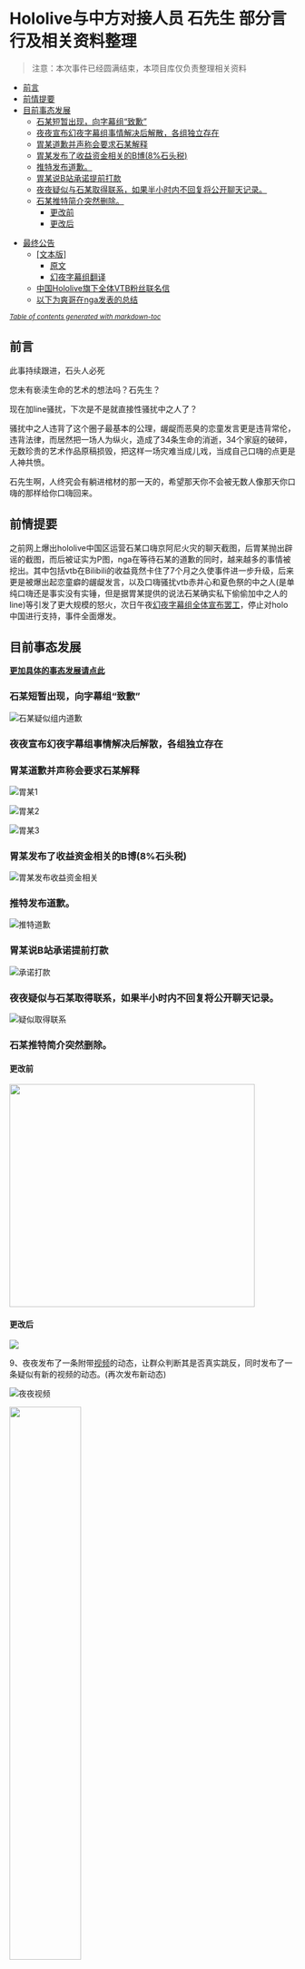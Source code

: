 # Hololive与中方对接人员 石先生 部分言行及相关资料整理
>注意：本次事件已经圆满结束，本项目库仅负责整理相关资料

  * [前言](#前言)
  * [前情提要](#前情提要)
  * [目前事态发展](#目前事态发展)
    + [石某短暂出现，向字幕组“致歉”](#石某短暂出现，向字幕组“致歉”)
    + [夜夜宣布幻夜字幕组事情解决后解散，各组独立存在](#夜夜宣布幻夜字幕组事情解决后解散，各组独立存在)
    + [胃某道歉并声称会要求石某解释](#胃某道歉并声称会要求石某解释)
    + [胃某发布了收益资金相关的B博(8%石头税)](#胃某发布了收益资金相关的B博(8%石头税))
    + [推特发布道歉。](#推特发布道歉。)
    + [胃某说B站承诺提前打款](#胃某说B站承诺提前打款)
    + [夜夜疑似与石某取得联系，如果半小时内不回复将公开聊天记录。](#夜夜疑似与石某取得联系，如果半小时内不回复将公开聊天记录。)
    + [石某推特简介突然删除。](#石某推特简介突然删除。)
      - [更改前](#更改前)
      - [更改后](#更改后)
- [最终公告](#最终公告)
  * [[文本版]](#[文本版])
    + [原文](#原文)
    + [幻夜字幕组翻译](#幻夜字幕组翻译)
  * [中国Hololive旗下全体VTB粉丝联名信](#中国Hololive旗下全体VTB粉丝联名信)
  * [以下为爽哥在nga发表的总结](#以下为爽哥在nga发表的总结)

<small><i><a href='http://ecotrust-canada.github.io/markdown-toc/'>Table of contents generated with markdown-toc</a></i></small>


## 前言

此事持续跟进，石头人必死

您未有亵渎生命的艺术的想法吗？石先生？

现在加line骚扰，下次是不是就直接性骚扰中之人了？

骚扰中之人违背了这个圈子最基本的公理，龌龊而恶臭的恋童发言更是违背常伦，违背法律，而居然把一场人为纵火，造成了34条生命的消逝，34个家庭的破碎，无数珍贵的艺术作品原稿损毁，把这样一场灾难当成儿戏，当成自己口嗨的点更是人神共愤。

石先生啊，人终究会有躺进棺材的那一天的，希望那天你不会被无数人像那天你口嗨的那样给你口嗨回来。

## 前情提要

之前网上爆出hololive中国区运营石某口嗨京阿尼火灾的聊天截图，后胃某抛出辟谣的截图，而后被证实为P图，nga在等待石某的道歉的同时，越来越多的事情被挖出。其中包括vtb在Bilibili的收益竟然卡住了7个月之久使事件进一步升级，后来更是被爆出起恋童癖的龌龊发言，以及口嗨骚扰vtb赤井心和夏色祭的中之人(是单纯口嗨还是事实没有实锤，但是据胃某提供的说法石某确实私下偷偷加中之人的line)等引发了更大规模的怒火，次日午夜[幻夜字幕组全体宣布罢工](幻夜及其他Holo相关字幕组罢工)，停止对holo中国进行支持，事件全面爆发。

## 目前事态发展

**[更加具体的事态发展请点此](相关后续)**

### 石某短暂出现，向字幕组“致歉”

![石某疑似组内道歉](相关后续/[聊天截图]石某疑似组内道歉.jpg)

### 夜夜宣布幻夜字幕组事情解决后解散，各组独立存在

### 胃某道歉并声称会要求石某解释

![胃某1](相关后续/相关人员的致歉/胃某.jpg)

![胃某2](相关后续/相关人员的致歉/胃某2.jpg)

![胃某3](相关后续/相关人员的致歉/胃某道歉3和相关解释.png)

### 胃某发布了收益资金相关的B博(8%石头税)

![胃某发布收益资金相关](相关后续/[动态]7月20日9点未知分-胃动态说明资金克扣问题.jpg)

### 推特发布道歉。

![推特道歉](相关后续/[道歉]石某推特道歉.jpg)

### 胃某说B站承诺提前打款

![承诺打款](相关后续/[评论]承诺打款.png)

### 夜夜疑似与石某取得联系，如果半小时内不回复将公开聊天记录。

![疑似取得联系](相关后续/[动态]7月20日13点未知分-夜夜动态表示与石取得联系.jpg)

### 石某推特简介突然删除。

#### 更改前
<img src="推特简介变动/推特更改前.jpg" height="392.8" width="432"/>

#### 更改后
<img src="推特简介变动/推特更改后.jpg"/>

9、夜夜发布了一条附带[视频](https://vc.bilibili.com/video/2362330)的动态，让群众判断其是否真实跳反，同时发布了一条疑似有新的视频的动态。(再次发布新动态)

![夜夜视频](相关后续/[动态]7月20日13点未知分-夜夜证明与石取得联系.png)

<img src="相关后续/[截图]一夜过后冷处理.jpg" height="50%" width="50%"/>


10、胃某发布COVER近期卸任石某的消息

![疑似卸任石某](相关后续/[动态]7月20日14点未知分-石某卸任_存疑.png)

11、Cover发布公告，宣布与石某及其公司解除合作（请见最终公告）

# 最终公告

## 文本版
[文本版](COVER官方公告)

### 原文
![原文](COVER官方公告/最终公告.png)

### 幻夜字幕组翻译
![最终公告2](COVER官方公告/最终公告-幻夜字幕组.png)

## 中国Hololive旗下全体VTB粉丝联名信

在线预览 [中文版](中国holo粉丝联名信原件(已授权)/Hololive粉丝联名信中文版) [日文版](中国holo粉丝联名信原件(已授权)/Hololive粉丝联名信日文版)

[Bilibili专栏](https://www.bilibili.com/read/cv3120762) ([Web Archive](https://web.archive.org/web/20190721035616/https://www.bilibili.com/read/cv3120762)) ([百度网盘下载 (sau0)](https://pan.baidu.com/s/1OXJS8n5pe5nyD6SnH8rKbA))

[推特](https://twitter.com/kiryubatora/status/1152545842273800192)


## 以下为爽哥在nga发表的总结

<blockquote>
就昨晚半夜我还在参与处理猴区京阿尼的高楼的时候看到管理群里有人问这个算无关帖吗，删了行不行

我看了眼说先工作人员也算代表企业形象，不算无关了，先放着别删，谁知道然后一夜变天种了个瓜田出来。现在更是烧出了个新八王之乱

与其说这是蝴蝶效应，不如说是某些人德不配位，咎由自取。

当然还有个根源还是holo这草台班子的管理制度令人啼笑皆非，一个中国区，业务人事财务总监等等所有权限都在一个人身上，你是同人社团吗？

所以说这瓜一直长在那，只是没想到以这么戏剧性的形式被挖了出来。

石某人私德有亏，运营操作也诸多谜团，VTB毕竟也是一份职业，认真工作的人在近半年里没有得到合理的报酬，这是无法接受的。

我不清楚cover社接下来的动作，但我只想说观众自会用脚投票，人是有同理心的，在得知背后是这么一堆狗屁倒灶的事情后，我已没有兴趣来观看你们策划的B限。
</blockquote>
